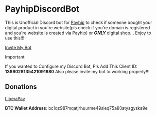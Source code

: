 # PayhipDiscordBot

This is Unofficial Discord bot for [Payhip](https://payhip.com) to check if someone bought your digital product in you're website(pls check if you're domain is registered and you're website is created via Payhip) or **_ONLY_** digital shop... Enjoy to use this!!!

[Invite My Bot](https://discord.com/oauth2/authorize?client_id=1389026135421091880&scope=bot+applications.commands&permissions=8)

> [!IMPORTANT]
> If you wanted to Configure my Discord Bot, Pls Add This Client ID: **1389026135421091880**
> Also please invite my bot to working properly!!!
## Donations

[LiberaPay](https://liberapay.com/RikkoMatsumatoOfficial/donate)

**BTC Wallet Address**: bc1qz987mqatjrhuurme49sleq75a80atysgyska9e
